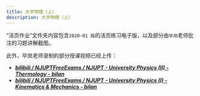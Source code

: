 ```yaml
---
title: 大学物理（上）
description: 大学物理（上）
---
```


“活页作业”文件夹内容包含`2020-01 版`的活页练习电子版，以及部分由`毕岚`老师批注的习题讲解截图。

此外，毕岚老师录制的部分授课视频已经上传：

- ***[bilibili / NJUPTFreeExams / NJUPT - University Physics (II) - Thermology - bilan](https://www.bilibili.com/video/BV1Xf4y1N7vD/)***
- ***[bilibili / NJUPTFreeExams / NJUPT - University Physics (I) - Kinematics & Mechanics - bilan](https://www.bilibili.com/video/BV1Dv411A7Du/)***